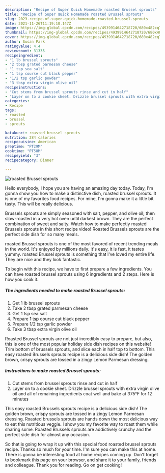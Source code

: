 ```yaml
---
description: "Recipe of Super Quick Homemade roasted Brussel sprouts"
title: "Recipe of Super Quick Homemade roasted Brussel sprouts"
slug: 2023-recipe-of-super-quick-homemade-roasted-brussel-sprouts
date: 2021-11-26T11:19:18.147Z
image: https://img-global.cpcdn.com/recipes/4939914642718720/680x482cq70/roasted-brussel-sprouts-recipe-main-photo.jpg
thumbnail: https://img-global.cpcdn.com/recipes/4939914642718720/680x482cq70/roasted-brussel-sprouts-recipe-main-photo.jpg
cover: https://img-global.cpcdn.com/recipes/4939914642718720/680x482cq70/roasted-brussel-sprouts-recipe-main-photo.jpg
author: Susan Park
ratingvalue: 4.4
reviewcount: 31335
recipeingredient:
- "1 lb brussel sprouts"
- "2 tbsp grated parmesan cheese"
- "1 tsp sea salt"
- "1 tsp course cut black pepper"
- "1/2 tsp garlic powder"
- "3 tbsp extra virgin olive oil"
recipeinstructions:
- "Cut stems from brussel sprouts rinse and cut in half"
- "Layer on to a cookie sheet. Drizzle brussel sprouts with extra virgin olive oil and all of remaining ingredients coat well and bake at 375°F for 12 minutes"
categories:
- Recipe
tags:
- roasted
- brussel
- sprouts

katakunci: roasted brussel sprouts 
nutrition: 284 calories
recipecuisine: American
preptime: "PT29M"
cooktime: "PT58M"
recipeyield: "3"
recipecategory: Dinner

---
```



![roasted Brussel sprouts](https://img-global.cpcdn.com/recipes/4939914642718720/680x482cq70/roasted-brussel-sprouts-recipe-main-photo.jpg)

Hello everybody, I hope you are having an amazing day today. Today, I'm gonna show you how to make a distinctive dish, roasted brussel sprouts. It is one of my favorites food recipes. For mine, I'm gonna make it a little bit tasty. This will be really delicious.

Brussels sprouts are simply seasoned with salt, pepper, and olive oil, then slow-roasted in a very hot oven until darkest brown. They are the perfect combination of sweet and salty. Watch how to make perfectly roasted Brussels sprouts in this short recipe video! Roasted Brussels sprouts are the perfect side dish for so many meals.

roasted Brussel sprouts is one of the most favored of recent trending meals in the world. It's enjoyed by millions daily. It's easy, it is fast, it tastes yummy. roasted Brussel sprouts is something that I've loved my entire life. They are nice and they look fantastic.


To begin with this recipe, we have to first prepare a few ingredients. You can have roasted brussel sprouts using 6 ingredients and 2 steps. Here is how you cook it.

<!--inarticleads1-->

##### The ingredients needed to make roasted Brussel sprouts:

1. Get 1 lb brussel sprouts
1. Take 2 tbsp grated parmesan cheese
1. Get 1 tsp sea salt
1. Prepare 1 tsp course cut black pepper
1. Prepare 1/2 tsp garlic powder
1. Take 3 tbsp extra virgin olive oil


Roasted Brussel sprouts are not just incredibly easy to prepare, but also, this is one of the most popular holiday side dish recipes on this website! Trim bottom of brussels sprouts, and slice each in half top to bottom. This easy roasted Brussels sprouts recipe is a delicious side dish! The golden brown, crispy sprouts are tossed in a zingy Lemon Parmesan dressing. 

<!--inarticleads2-->

##### Instructions to make roasted Brussel sprouts:

1. Cut stems from brussel sprouts rinse and cut in half
1. Layer on to a cookie sheet. Drizzle brussel sprouts with extra virgin olive oil and all of remaining ingredients coat well and bake at 375°F for 12 minutes


This easy roasted Brussels sprouts recipe is a delicious side dish! The golden brown, crispy sprouts are tossed in a zingy Lemon Parmesan dressing. Roasted brussels sprouts are hands down the most delicious way to eat this nutritious veggie. I show you my favorite way to roast them while sharing some. Roasted Brussels sprouts are addictively crunchy and the perfect side dish for almost any occasion. 

So that is going to wrap it up with this special food roasted brussel sprouts recipe. Thanks so much for your time. I'm sure you can make this at home. There is gonna be interesting food at home recipes coming up. Don't forget to bookmark this page on your browser, and share it to your family, friends and colleague. Thank you for reading. Go on get cooking!
